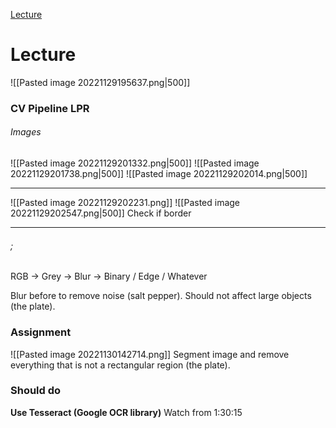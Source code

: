 [Lecture](https://changemakereducation-my.sharepoint.com/personal/susanna_tegnevall_cmeducations_se/_layouts/15/stream.aspx?id=%2Fpersonal%2Fsusanna%5Ftegnevall%5Fcmeducations%5Fse%2FDocuments%2FInspelningar%2FAI%2F13%20okt%20%2D%20Lecture%20Homam%20Mokayed%2D20221013%5F170028%2DMeeting%20Recording%2Emp4&nav=%7B%22playbackOptions%22%3A%7B%22startTimeInSeconds%22%3A0%2E717242%7D%7D)

# Lecture

![[Pasted image 20221129195637.png|500]]

### CV Pipeline LPR
###### Images
![[Pasted image 20221129201332.png|500]]
![[Pasted image 20221129201738.png|500]]
![[Pasted image 20221129202014.png|500]]
***
![[Pasted image 20221129202231.png]]
![[Pasted image 20221129202547.png|500]]
Check if border
***


###### ;

RGB -> Grey -> Blur -> Binary / Edge / Whatever

Blur before to remove noise (salt pepper). Should not affect large objects (the plate).


### Assignment

![[Pasted image 20221130142714.png]]
Segment image and remove everything that is not a rectangular region (the plate). 




### Should do
**Use Tesseract (Google OCR library)** Watch from 1:30:15







